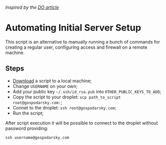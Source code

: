 _Inspired by the [DO article](https://www.digitalocean.com/community/tutorials/automating-initial-server-setup-with-ubuntu-18-04)_

# Automating Initial Server Setup

This script is an alternative to manually running a bunch of commands for creating a regular user, configuring access and firewall on a remote machine.

## Steps

- [Download](https://github.com/do-community/automated-setups/blob/master/Ubuntu-18.04/initial_server_setup.sh) a script to a local machine;
- Change `USERNAME` on your own;
- Add your public key `~/.ssh/id_rsa.pub` into `OTHER_PUBLIC_KEYS_TO_ADD`;
- Copy the script to your droplet: `scp path_to_script root@gospodarsky.com:`;
- Connet to the droplet: `ssh root@gospodarsky.com`;
- Run the script;

After script execution it will be possible to connect to the droplet without password providing:  

    ssh username@gospodarsky.com